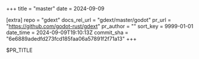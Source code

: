 +++
title = "master"
date = 2024-09-09

[extra]
repo = "gdext"
docs_rel_url = "gdext/master/godot"
pr_url = "https://github.com/godot-rust/gdext"
pr_author = ""
sort_key = 9999-01-01
date_time = 2024-09-09T19:10:13Z
commit_sha = "6e6889adedfd273fcd185faa06a57891f2f71a13"
+++

$PR_TITLE
